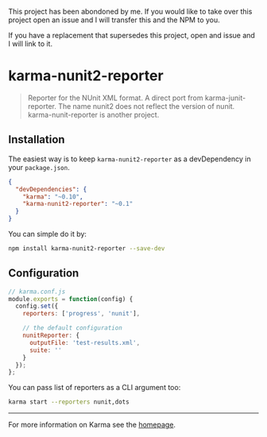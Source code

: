 This project has been abondoned by me. If you would like to take over this project open an issue and I will transfer this and the NPM to you.

If you have a replacement that supersedes this project, open and issue and I will link to it. 

# karma-nunit2-reporter

> Reporter for the NUnit XML format. A direct port from karma-junit-reporter. The name nunit2 does not reflect the version of nunit. karma-nunit-reporter is another project.

## Installation

The easiest way is to keep `karma-nunit2-reporter` as a devDependency in your `package.json`.
```json
{
  "devDependencies": {
    "karma": "~0.10",
    "karma-nunit2-reporter": "~0.1"
  }
}
```

You can simple do it by:
```bash
npm install karma-nunit2-reporter --save-dev
```

## Configuration
```js
// karma.conf.js
module.exports = function(config) {
  config.set({
    reporters: ['progress', 'nunit'],

    // the default configuration
    nunitReporter: {
      outputFile: 'test-results.xml',
      suite: ''
    }
  });
};
```

You can pass list of reporters as a CLI argument too:
```bash
karma start --reporters nunit,dots
```

----

For more information on Karma see the [homepage].


[homepage]: http://karma-runner.github.com
